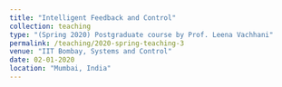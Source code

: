 ```yaml
---
title: "Intelligent Feedback and Control"
collection: teaching
type: "(Spring 2020) Postgraduate course by Prof. Leena Vachhani"
permalink: /teaching/2020-spring-teaching-3
venue: "IIT Bombay, Systems and Control"
date: 02-01-2020
location: "Mumbai, India"
---
```

